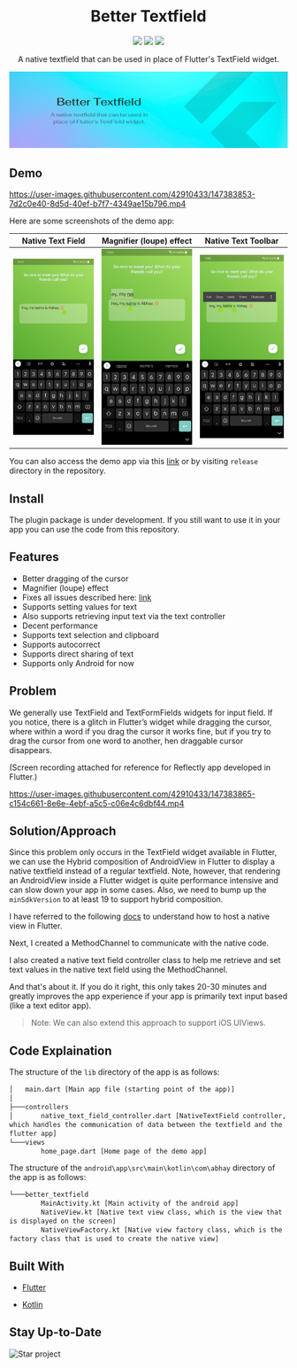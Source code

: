 <h1 align="center">
Better Textfield
</h1>
<p align="center">
<a href="https://flutter.dev/"><img src="https://img.shields.io/badge/Flutter-v2.8.0-blue?logo=flutter"></a>
<a href="https://github.com/LiquidatorCoder/better_textfield"><img src="https://img.shields.io/github/v/release/LiquidatorCoder/better_textfield.svg?style=flat&logo=github&colorB=green&label=release"></a>
<a href="https://github.com/LiquidatorCoder/better_textfield"><img src="https://img.shields.io/github/stars/LiquidatorCoder/better_textfield.svg?style=flat&logo=github&colorB=deeppink&label=stars"></a>
</p>
<p align="center">A native textfield that can be used in place of Flutter's TextField widget.</p>

![Better Textfield -A native textfield that can be used in place of Flutter's TextField widget.](doc/header.png)

## Demo

https://user-images.githubusercontent.com/42910433/147383853-7d2c0e40-8d5d-40ef-b7f7-4349ae15b796.mp4

Here are some screenshots of the demo app:

| Native Text Field 	| Magnifier (loupe) effect	| Native Text Toolbar 	|
|--------------	|--------------	|--------------	|
|  ![NativeTextField](doc/1.jpg) | ![Magnifier (loupe) effect](doc/2.jpg) 	| ![Native Text Toolbar](doc/3.jpg)  	|

You can also access the demo app via this [link](https://github.com/LiquidatorCoder/better_textfield/releases) or by visiting `release` directory in the repository.

## Install
The plugin package is under development.
If you still want to use it in your app you can use the code from this repository.

## Features

- Better dragging of the cursor
- Magnifier (loupe) effect
- Fixes all issues described here: [link](https://pastebin.com/iqnjMa1m)
- Supports setting values for text
- Also supports retrieving input text via the text controller
- Decent performance
- Supports text selection and clipboard
- Supports autocorrect
- Supports direct sharing of text
- Supports only Android for now

## Problem
We generally use TextField and TextFormFields widgets for input field. If you notice, there is a glitch in Flutter’s widget while dragging the cursor, where within a word if you drag the cursor it works fine, but if you try to drag the cursor from one word to another, hen draggable cursor disappears.

(Screen recording attached for reference for Reflectly app developed in Flutter.)

https://user-images.githubusercontent.com/42910433/147383865-c154c661-8e6e-4ebf-a5c5-c06e4c6dbf44.mp4


## Solution/Approach
Since this problem only occurs in the TextField widget available in Flutter, we can use the Hybrid composition of AndroidView in Flutter to display a native textfield instead of a regular textfield.
Note, however, that rendering an AndroidView inside a Flutter widget is quite performance intensive and can slow down your app in some cases.
Also, we need to bump up the `minSdkVersion` to at least 19 to support hybrid composition.

I have referred to the following [docs](https://docs.flutter.dev/development/platform-integration/platform-views) to understand how to host a native view in Flutter.

Next, I created a MethodChannel to communicate with the native code.

I also created a native text field controller class to help me retrieve and set text values in the native text field using the MethodChannel.

And that's about it. If you do it right, this only takes 20-30 minutes and greatly improves the app experience if your app is primarily text input based (like a text editor app).

>Note: We can also extend this approach to support iOS UIViews.


## Code Explaination

The structure of the `lib` directory of the app is as follows:

```
│   main.dart [Main app file (starting point of the app)]
│   
├───controllers
│       native_text_field_controller.dart [NativeTextField controller, which handles the communication of data between the textfield and the flutter app] 
└───views
        home_page.dart [Home page of the demo app]

```

The structure of the `android\app\src\main\kotlin\com\abhay` directory of the app is as follows:

```
└───better_textfield
        MainActivity.kt [Main activity of the android app]
        NativeView.kt [Native text view class, which is the view that is displayed on the screen]
        NativeViewFactory.kt [Native view factory class, which is the factory class that is used to create the native view]

```
## Built With

* [Flutter](https://flutter.dev/)

* [Kotlin](https://kotlinlang.org/)

## Stay Up-to-Date

<img src="https://github.com/AppFlowy-IO/appflowy/blob/main/doc/imgs/howtostar.gif" alt="Star project" width="700px" />
